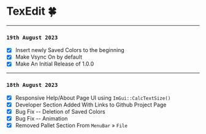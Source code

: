 
# TexEdit 🍀

___
### `19th August 2023`
 - [x] Insert newly Saved Colors to the beginning
 - [x] Make Vsync On by default
 - [x] Make An Initial Release of 1.0.0

___

### `18th August 2023`
 - [x] Responsive Help/About Page UI using `ImGui::CalcTextSize()`
 - [x] Developer Section Added With Links to Github Project Page
 - [x] Bug Fix -- Deletion of Saved Colors
 - [x] Bug Fix -- Animation
 - [x] Removed Pallet Section From `MenuBar` » `File`
